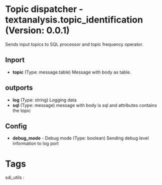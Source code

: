 # Topic dispatcher - textanalysis.topic_identification (Version: 0.0.1)

Sends input topics to SQL processor and topic frequency operator.

## Inport

* **topic** (Type: message.table) Message with body as table.

## outports

* **log** (Type: string) Logging data
* **sql** (Type: message) message with body is sql and attributes contains the topic

## Config

* **debug_mode** - Debug mode (Type: boolean) Sending debug level information to log port


# Tags
sdi_utils : 

